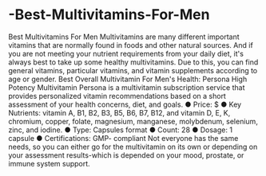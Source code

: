 # -Best-Multivitamins-For-Men
Best Multivitamins For Men Multivitamins are many different important vitamins that are normally found in foods and other natural sources. And if you are not meeting your nutrient requirements from your daily diet, it's always best to take up some healthy multivitamins. Due to this, you can find general vitamins, particular vitamins, and vitamin supplements according to age or gender.  Best Overall Multivitamin For Men's Health: Persona High Potency Multivitamin Persona is a multivitamin subscription service that provides personalized vitamin recommendations based on a short assessment of your health concerns, diet, and goals. ● Price: $ ● Key Nutrients: vitamin A, B1, B2, B3, B5, B6, B7, B12, and vitamin D, E, K, chromium, copper, folate, magnesium, manganese, molybdenum, selenium, zinc, and iodine. ● Type: Capsules format ● Count: 28 ● Dosage: 1 capsule ● Certifications: GMP- compliant Not everyone has the same needs, so you can either go for the multivitamin on its own or depending on your assessment results-which is depended on your mood, prostate, or immune system support.
